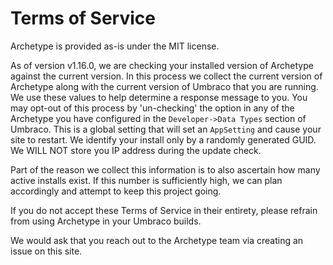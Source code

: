 # Terms of Service

Archetype is provided as-is under the MIT license.

As of version v1.16.0, we are checking your installed version of Archetype against the current version. In this process we collect the current version of Archetype along with the current version of Umbraco that you are running. We use these values to help determine a response message to you. You may opt-out of this process by 'un-checking' the option in any of the Archetype you have configured in the `Developer->Data Types` section of Umbraco. This is a global setting that will set an `AppSetting` and cause your site to restart. We identify your install only by a randomly generated GUID. We WILL NOT store you IP address during the update check.

Part of the reason we collect this information is to also ascertain how many active installs exist. If this number is sufficiently high, we can plan accordingly and attempt to keep this project going.

If you do not accept these Terms of Service in their entirety, please refrain from using Archetype in your Umbraco builds.

We would ask that you reach out to the Archetype team via creating an issue on this site. 
